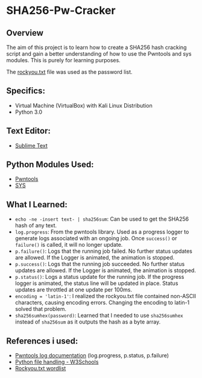 # SHA256-Pw-Cracker

## Overview

The aim of this project is to learn how to create a SHA256 hash cracking script and gain a better understanding of how to use the Pwntools and sys modules. This is purely for learning purposes. 

The [rockyou.txt](https://github.com/brannondorsey/naive-hashcat/releases/download/data/rockyou.txt) file was used as the password list.

## Specifics:

- Virtual Machine (VirtualBox) with Kali Linux Distribution
- Python 3.0

## Text Editor:

- [Sublime Text](https://www.sublimetext.com/docs/linux_repositories.html)

## Python Modules Used:

- [Pwntools](https://docs.pwntools.com/en/stable/)
- [SYS](https://docs.python.org/3/library/sys.html)

## What I Learned:

- `echo -ne -insert text- | sha256sum`: Can be used to get the SHA256 hash of any text.
- `log.progress`: From the pwntools library. Used as a progress logger to generate logs associated with an ongoing job. Once `success()` or `failure()` is called, it will no longer update.
- `p.failure()`: Logs that the running job failed. No further status updates are allowed. If the Logger is animated, the animation is stopped.
- `p.success()`: Logs that the running job succeeded. No further status updates are allowed. If the Logger is animated, the animation is stopped.
- `p.status()`: Logs a status update for the running job. If the progress logger is animated, the status line will be updated in place. Status updates are throttled at one update per 100ms.
- `encoding = 'latin-1'`: I realized the rockyou.txt file contained non-ASCII characters, causing encoding errors. Changing the encoding to latin-1 solved that problem.
- `sha256sumhex(password)`: Learned that I needed to use `sha256sumhex` instead of `sha256sum` as it outputs the hash as a byte array.

## References i used:

- [Pwntools log documentation](https://docs.pwntools.com/en/stable/log.html) (log.progress, p.status, p.failure)
- [Python file handling - W3Schools](https://www.w3schools.com/python/python_file_handling.asp)
- [Rockyou.txt wordlist](https://github.com/brannondorsey/naive-hashcat/releases/download/data/rockyou.txt)
